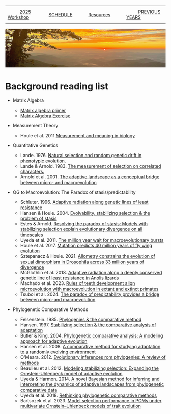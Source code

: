 
|        |        |        |    |
|--------|---------------------------------------------|--------------------|------------------------------------------|
| &nbsp;&nbsp;&nbsp;&nbsp;&nbsp;&nbsp;&nbsp;&nbsp;&nbsp; [2025 Workshop](/index.html) &nbsp;&nbsp;&nbsp;&nbsp;&nbsp;&nbsp;&nbsp;&nbsp;&nbsp; | &nbsp;&nbsp;&nbsp;&nbsp;&nbsp;&nbsp;&nbsp;&nbsp;&nbsp;&nbsp;&nbsp;&nbsp; [SCHEDULE](/2025/schedule.html) &nbsp;&nbsp;&nbsp;&nbsp;&nbsp;&nbsp;&nbsp;&nbsp;&nbsp; | &nbsp;&nbsp;&nbsp;&nbsp;&nbsp;&nbsp;&nbsp;&nbsp;&nbsp;&nbsp;&nbsp;&nbsp; [Resources](/2025/resources.html) &nbsp;&nbsp;&nbsp;&nbsp;&nbsp;&nbsp;&nbsp;&nbsp;&nbsp; | &nbsp;&nbsp;&nbsp;&nbsp;&nbsp;&nbsp;&nbsp;&nbsp;&nbsp; [PREVIOUS YEARS](2025/previous.md) &nbsp;&nbsp;&nbsp;&nbsp;&nbsp;&nbsp; |


<div align="left">
<img src="../media/SWVirginiaMtns.jpg" alt="[Southwest Virignia Mountains]">
</div>


# Background reading list #

* Matrix Algebra
  * [Matrix algebra primer](/2025/otherresources/Appendix1.pdf)
  * [Matrix Algebra Exercise](/2025/otherresources/Matrix_algebra_session_rev2.Rmd)
  
* Measurement Theory
  * Houle et al. 2011 [Measurement and meaning in biology](https://www.bio.fsu.edu/dhoule/Publications/Houle@@11Measurement.pdf)
  
* Quantitative Genetics
  * Lande. 1976. [Natural selection and random genetic drift in phenotypic evolution.](/papers/Lande1976NaturalSelection&RandomGeneticDriftonPhenotypicCharacters.pdf)
  * Lande & Arnold. 1983. [The measurement of selection on correlated characters.](https://stevanjarnold.com/wp-content/uploads/2021/05/The_Measurement_of_Selection_on_Correlated_Charact.pdf)
  * Arnold et al. 2001. [The adaptive landscape as a conceptual bridge between micro- and macroevolution](https://stevanjarnold.com/wp-content/uploads/2021/05/10.1.1.482.4209.pdf)

* QG to Macroevolution: The Paradox of stasis/predictability
  * Schluter. 1996. [Adaptive radiation along genetic lines of least resistance](https://www.zoology.ubc.ca/~schluter/reprints/schluter%201996%20evolution%20genetic%20lines%20least%20resistance.pdf)
  * Hansen & Houle. 2004. [Evolvability, stabilizing selection & the problem of stasis](/papers/HansenHoule2004EvolvabilityStabilizingSelection&ProblemofStasis.pdf)
  * Estes & Arnold. [Resolving the paradox of stasis: Models with stabilizing selection explain evolutionary divergence on all timescales](http://plethodon.science.oregonstate.edu/docs/Estes_2007.pdf)
  * Uyeda et al. 2011. [The million year wait for macroevolutionary bursts](/papers/Uyedaetal2011TheMillionYearWaitforMacroevolutionaryBursts.pdf)
  * Houle et al. 2017. [Mutation predicts 40 million years of fly wing evolution](/papers/Houleetal2017/MutationPredicts40MillionYears.pdf)
  * Sztepanacz & Houle. 2021. [Allometry constrains the evolution of sexual dimorphism in Drosophila across 33 million years of divergence](https://www.bio.fsu.edu/dhoule/Publications/Sztepanacz@Houle21.pdf)
  * McGlothlin et al. 2018. [Adaptive radiation along a deeply conserved genetic line of least resistance in Anolis lizards](https://www.mcglothlin.biol.vt.edu/wp-content/uploads/2018/12/evl2018.pdf)
  * Machado et al. 2023. [Rules of teeth development align microevolution with macroevolution in extant and extinct primates](/papers/Machadoetal2023RulesofTeethDevelopmentAlignMicroevolutionWithMacroevolutioninPrimates.pdf)
  * Tsuboi et al. 2024. [The paradox of predictability provides a bridge between micro-and macroevolution](/papers/Tsuboietal2024TheParadoxofPredictability.pdf)
  
* Phylogenetic Comparative Methods
  * Felsenstein. 1985. [Phylogenies & the comparative method](/papers/Felsenstein1985Phylogenies&TheComparativeMethod.pdf)
  * Hansen. 1997. [Stabilizing selection & the comparative analysis of adaptation](/papers/Hansen1997StabilizingSelection&theComparativeAnalysisOfAdaptation.pdf)
  * Butler & King. 2004. [Phylogenetic comparative analysis: A modeling approach for adaptive evolution](http://www2.hawaii.edu/~mbutler/PDFs/ButlerKing04.pdf)
  * Hansen et al. 2008. [A comparative method for studying adaptation to a randomly evolving environment](/papers/Hansenetal2008AComparativeMethodForStudyingAdaptationtoaRandomlyEvolvingEnvironment.pdf)
  * O'Meara. 2012. [Evolutionary inferences rom phylogenies: A review of methods](/papers/OMeara2012EvolutionaryInferencesfromPhylogeniesReview.pdf)
  * Beaulieu et al. 2012. [Modeling stabilizing selection: Expanding the Ornstein-Uhlenbeck model of adaptive evolution](https://d1wqtxts1xzle7.cloudfront.net/33309561/Beaulieu_et_at_2012-libre.pdf?1395771266=&response-content-disposition=inline%3B+filename%3DModeling_stabilizing_selection_expanding.pdf&Expires=1749056592&Signature=eqGhndc-dTWhWAqxfcq-vucLpsUfGMQq8Hv~sTUwKokfHDAj4qxdgWl-zU4C4fpsJzJ2YCVn9MWlLyD-C1wJwEnZJdaVyVVv-TOaWGBzpVSGhLypviKv1mk-0tKZWxaWepz3Vqv3KDNpK3v96a4tfz96pPYwlcU5PG3kcj0U6~2ahtIYfakqSGxqrxXJyYEC2v4SI2WjNgXCmL2YR~Qya3ZZA7W4ChYzDFMfgUq-6dY34rVRyRQx-3iF5wt-9ZdZUMYJf6REozdRjdSLKZBiqYP1Kya73k3LnwLAZkyXP-lS2pfAReK5SsPJ~ZG5qXN3DyGrGRuYhW15UG77jLImUw__&Key-Pair-Id=APKAJLOHF5GGSLRBV4ZA)
  * Uyeda & Harmon. 2014. [A novel Bayesian method for inferring and interpreting the dynamics of adaptive landscapes from phylogenetic comparative data](https://lukejharmon.github.io/assets/Syst%20Biol-2014-Uyeda-902-18.pdf)
  * Uyeda et al. 2018. [Rethinking phylogenetic comparative methods](/papers/Uyedaetal2018RethinkingPCMs.pdf)
  * Bartsozek et al. 2023. [Model selection performance in PCMs under
multivariate Ornstein–Uhlenbeck models of trait evolution](/papers/Bartoszeketal2023ModelSelectionPerformanceinPhylogeneticComparativeMethodsUnderMultivariateOrnstein-UhlenbeckModelsofTraitEvolution.pdf)
  